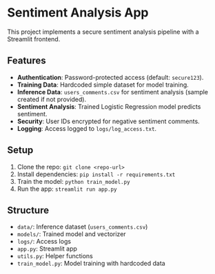 # Sentiment Analysis App

This project implements a secure sentiment analysis pipeline with a Streamlit frontend.

## Features
- **Authentication**: Password-protected access (default: `secure123`).
- **Training Data**: Hardcoded simple dataset for model training.
- **Inference Data**: `users_comments.csv` for sentiment analysis (sample created if not provided).
- **Sentiment Analysis**: Trained Logistic Regression model predicts sentiment.
- **Security**: User IDs encrypted for negative sentiment comments.
- **Logging**: Access logged to `logs/log_access.txt`.

## Setup
1. Clone the repo: `git clone <repo-url>`
2. Install dependencies: `pip install -r requirements.txt`
3. Train the model: `python train_model.py`
4. Run the app: `streamlit run app.py`

## Structure
- `data/`: Inference dataset (`users_comments.csv`)
- `models/`: Trained model and vectorizer
- `logs/`: Access logs
- `app.py`: Streamlit app
- `utils.py`: Helper functions
- `train_model.py`: Model training with hardcoded data